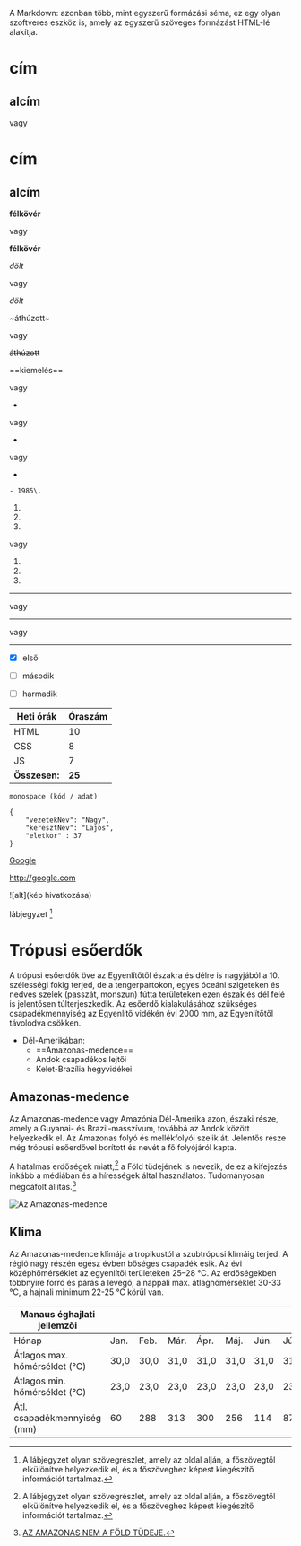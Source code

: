 A Markdown: azonban több, mint egyszerű formázási séma, ez egy olyan szoftveres eszköz is, amely az egyszerű szöveges formázást HTML-lé alakítja.

<!-- egyszerü szöveg formázások: -->
<!-- (cím H1 - H6-ig) -->
# cím 
## alcím

vagy

cím
===
alcím
---


**félkövér**

vagy

__félkövér__


*dölt*

vagy

_dölt_


~áthúzott~

vagy

~~áthúzott~~


==kiemelés==


<!-- idézet blokk -->
>
> 
> 

vagy

>>
>>
>>


<!-- listák: -->
<!-- rendezettlen: -->
-

vagy

*

vagy

+


<!-- rendezett: -->
<!--ha évszámmal kezdjük a felsorolást akkor az évszám pontja elé kerül a \-jel -->
`- 1985\.`

1.
2.
3.

vagy

1.
1.
1.


<!-- (vízszintes vonal , (HTML <hr>)) -->
--- 

vagy

***

vagy

- - - 


<!-- feladat lista -->
- [x] első
- [ ] második
- [ ] harmadik


<!-- táblázat: -->
<!-- táblázat tartalmának igazitása: -->
<!-- balta igazított: (---), jobbla igazított: (---:), középre igazított: (:---:) -->
| Heti órák | Óraszám |
| --- | --- |
| HTML | 10 |
| CSS | 8 |
| JS | 7 |
| **Összesen:** | **25** |


<!-- kód (HTML: <code>) -->
`monospace (kód / adat)`


<!-- blokk kód -->
```
{
    "vezetekNev": "Nagy",
    "keresztNev": "Lajos",
    "eletkor" : 37
}
```


<!-- linkek: -->
<!-- ebben az esetben a Google felírat jelenik meg és kattintható: -->
<!-- az idézö jelek közötti rész akkor jelenik meg, ha az egeret a link fölé visszük -->
[Google](http://google.com "Google keresö")

<!-- ebben az esetben a link jeleneik meg és szinén kattinható: -->
<!-- ez abban az esetben hasznos ha a címet benne akarom hagyni a szövegben -->
<http://google.com>

<!-- kép -->
![alt](kép hivatkozása)

<!-- lábjegyzet: -->
lábjegyzet [^1]

[^1]: A lábjegyzet olyan szövegrészlet, amely az oldal alján, a főszövegtől elkülönítve helyezkedik el, és a főszöveghez képest kiegészítő információt tartalmaz. 



# Trópusi esőerdők
A trópusi esőerdők öve az Egyenlítőtől északra és délre is nagyjából a 10. szélességi fokig terjed, de a tengerpartokon, egyes óceáni szigeteken és nedves szelek (passzát, monszun) fútta területeken ezen észak és dél felé is jelentősen túlterjeszkedik. Az esőerdő kialakulásához szükséges csapadékmennyiség az Egyenlítő vidékén évi 2000 mm, az Egyenlítőtől távolodva csökken.

- Dél-Amerikában:
  - ==Amazonas-medence==
  - Andok csapadékos lejtői
  - Kelet-Brazília hegyvidékei

## Amazonas-medence
Az Amazonas-medence vagy Amazónia Dél-Amerika azon, északi része, amely a Guyanai- és Brazil-masszívum, továbbá az Andok között helyezkedik el. Az Amazonas folyó és mellékfolyói szelik át. Jelentős része még trópusi esőerdővel borított és nevét a fő folyójáról kapta.

A hatalmas erdőségek miatt,[^1] a Föld tüdejének is nevezik, de ez a kifejezés inkább a médiában és a hírességek által használatos. Tudományosan megcáfolt állítás.[^2]

![Az Amazonas-medence](https://hu.wikipedia.org/wiki/Amazonas-medence#/media/F%C3%A1jl:Amazon_river_basin.png)


## Klíma
Az Amazonas-medence klímája a tropikustól a szubtrópusi klímáig terjed. A régió nagy részén egész évben bőséges csapadék esik.
Az évi középhőmérséklet az egyenlítői területeken 25–28 °C. Az erdőségekben többnyire forró és párás a levegő, a nappali max. átlaghőmérséklet 30-33 °C, a hajnali minimum 22-25 °C körül van.

| Manaus éghajlati jellemzői  |  |  |  |  |  |  | |  |  |  |  |  |  |
| --- | --- | --- | --- | --- | --- | --- | --- | --- | --- | --- | --- | --- | --- |
| Hónap | Jan. | Feb. | Már. | Ápr. | Máj. | Jún. | Júl. | Aug. | Szep. | Okt. | Nov. | Dec. | Év |
| Átlagos max. hőmérséklet (°C) | 30,0 | 30,0 | 31,0 | 31,0 | 31,0 | 31,0 | 31,0 | 33,0 | 33,0 | 33,0 | 32,0 | 31,0 | 31,4 |
| Átlagos min. hőmérséklet (°C) | 23,0 | 23,0 | 23,0 | 23,0 | 23,0 | 23,0 | 23,0 | 23,0 | 23,0 | 24,0 | 24,0 | 23,0 | 23,2 |
| Átl. csapadékmennyiség (mm) | 60 | 288 | 313 | 300 | 256 | 114 | 87 | 58 | 83 | 126 | 183 | 217 | 2285|

[^1]: mivel rengeteg oxigént termel és szén-dioxidot nyel el

[^2]: [AZ AMAZONAS NEM A FÖLD TÜDEJE.](https://web.archive.org/web/20200219231610/https://qubit.hu/2019/08/27/nem-az-amazonas-nem-a-fold-tudeje-es-nem-is-a-klimavaltozas-miatt-eg) 